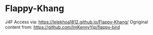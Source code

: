 # Flappy-Khang
J4F
Access via: https://lelekhoa1812.github.io/Flappy-Khang/
Ogriginal content from: https://github.com/ImKennyYip/flappy-bird
